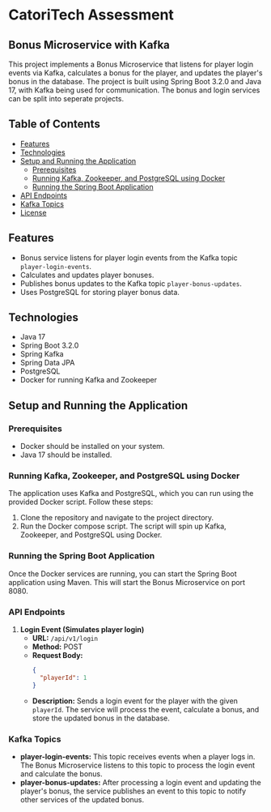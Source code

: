 # CatoriTech Assessment

## Bonus Microservice with Kafka

This project implements a Bonus Microservice that listens for player login events via Kafka, calculates a bonus for the player, and updates the player's bonus in the database. The project is built using Spring Boot 3.2.0 and Java 17, with Kafka being used for communication. The bonus and login services can be split into seperate projects.

## Table of Contents
- [Features](#features)
- [Technologies](#technologies)
- [Setup and Running the Application](#setup-and-running-the-application)
   - [Prerequisites](#prerequisites)
   - [Running Kafka, Zookeeper, and PostgreSQL using Docker](#running-kafka-zookeeper-and-postgresql-using-docker)
   - [Running the Spring Boot Application](#running-the-spring-boot-application)
- [API Endpoints](#api-endpoints)
- [Kafka Topics](#kafka-topics)
- [License](#license)

## Features
- Bonus service listens for player login events from the Kafka topic `player-login-events`.
- Calculates and updates player bonuses.
- Publishes bonus updates to the Kafka topic `player-bonus-updates`.
- Uses PostgreSQL for storing player bonus data.

## Technologies
- Java 17
- Spring Boot 3.2.0
- Spring Kafka
- Spring Data JPA
- PostgreSQL
- Docker for running Kafka and Zookeeper

## Setup and Running the Application

### Prerequisites
- Docker should be installed on your system.
- Java 17 should be installed.

### Running Kafka, Zookeeper, and PostgreSQL using Docker
The application uses Kafka and PostgreSQL, which you can run using the provided Docker script. Follow these steps:

1. Clone the repository and navigate to the project directory.
2. Run the Docker compose script.
   The script will spin up Kafka, Zookeeper, and PostgreSQL using Docker.

### Running the Spring Boot Application

Once the Docker services are running, you can start the Spring Boot application using Maven. This will start the Bonus Microservice on port 8080.

### API Endpoints

1. **Login Event (Simulates player login)**
    - **URL:** `/api/v1/login`
    - **Method:** POST
    - **Request Body:**
      ```json
      {
        "playerId": 1
      }
      ```
    - **Description:** Sends a login event for the player with the given `playerId`. The service will process the event, calculate a bonus, and store the updated bonus in the database.

### Kafka Topics

- **player-login-events:** This topic receives events when a player logs in. The Bonus Microservice listens to this topic to process the login event and calculate the bonus.
- **player-bonus-updates:** After processing a login event and updating the player's bonus, the service publishes an event to this topic to notify other services of the updated bonus.
